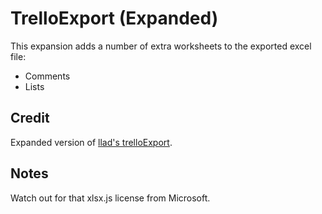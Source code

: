 TrelloExport (Expanded)
============

This expansion adds a number of extra worksheets to the exported excel file:

- Comments
- Lists

Credit
------
Expanded version of [llad's trelloExport](https://github.com/llad/trelloExport).


Notes
-----
Watch out for that xlsx.js license from Microsoft.
